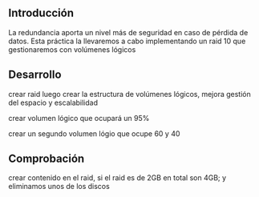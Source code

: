 ## Introducción

La redundancia aporta un nivel más de seguridad en caso de pérdida de datos. Esta práctica la llevaremos a cabo implementando un raid 10 que gestionaremos con volúmenes lógicos


## Desarrollo

crear raid
luego crear la estructura de volúmenes lógicos, mejora gestión del espacio y escalabilidad




crear volumen lógico que ocupará un 95%

crear un segundo volumen lógio que ocupe 60 y 40



## Comprobación

crear contenido en el raid, si el raid es de 2GB en total son 4GB; y eliminamos unos de los discos
